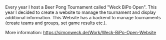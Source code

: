 Every year I host a Beer Pong Tournament called "Weck BiPo Open". This year I decided to create a website to manage the tournament and display additional information. This Website has a backend to manage tournaments (create teams and groups, set game results etc.).

More information: https://simonweck.de/Work/Weck-BiPo-Open-Website